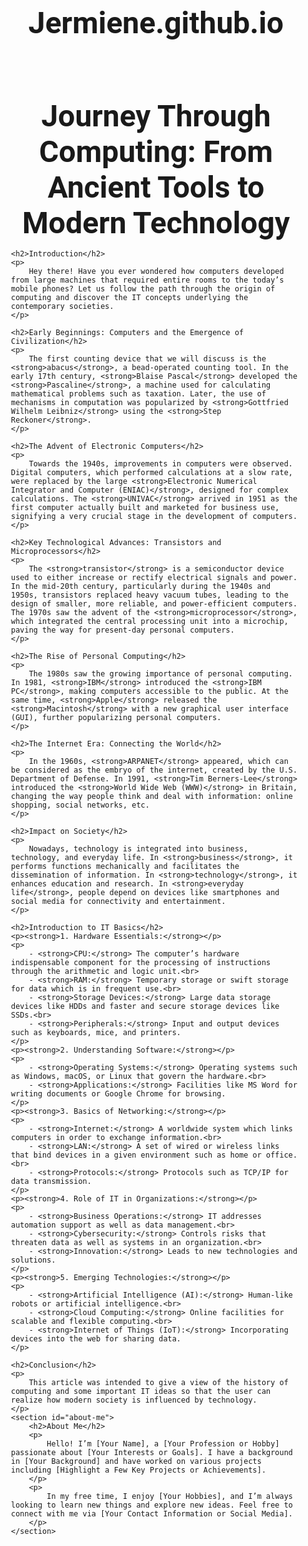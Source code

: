 # Jermiene.github.io
<html lang="en">
<head>
    <meta charset="UTF-8">
    <meta name="viewport" content="width=device-width, initial-scale=1.0">
    <title>Journey Through Computing</title>
    <style>
        body {
            font-family: 'Roboto', sans-serif;
        }
        h1 {
            text-align: center;
            font-size: 48px;
            font-weight: bold;
            margin-bottom: 5px;
        }
        h2 {
            font-size: 36px;
            margin-bottom: 5px;
        }
        p {
            font-size: 24px;
            margin-top: 0;
        }
        strong {
            color: #333;
        }
        .container {
            max-width: 1500px;
            margin: 0 auto;
            padding: 20px;
        }
        #about-me {
            background-color: #fff;
            padding: 20px;
            border-radius: 8px;
            margin: 20px 0;
            box-shadow: 0 0 10px rgba(0, 0, 0, 0.1);
        }
        #about-me h2 {
            font-size: 36px;
            color: #333;
            margin-bottom: 15px;
            border-bottom: 2px solid #333;
            padding-bottom: 10px;
        }
        #about-me p {
            font-size: 24px;
            color: #555;
            line-height: 1.6;
            margin-bottom: 15px;
        }
    </style>
</head>
<body>
  <div class="container">
    <h1>Journey Through Computing: From Ancient Tools to Modern Technology</h1>

    <h2>Introduction</h2>
    <p>
        Hey there! Have you ever wondered how computers developed from large machines that required entire rooms to the today’s mobile phones? Let us follow the path through the origin of computing and discover the IT concepts underlying the contemporary societies.
    </p>

    <h2>Early Beginnings: Computers and the Emergence of Civilization</h2>
    <p>
        The first counting device that we will discuss is the <strong>abacus</strong>, a bead-operated counting tool. In the early 17th century, <strong>Blaise Pascal</strong> developed the <strong>Pascaline</strong>, a machine used for calculating mathematical problems such as taxation. Later, the use of mechanisms in computation was popularized by <strong>Gottfried Wilhelm Leibniz</strong> using the <strong>Step Reckoner</strong>.
    </p>

    <h2>The Advent of Electronic Computers</h2>
    <p>
        Towards the 1940s, improvements in computers were observed. Digital computers, which performed calculations at a slow rate, were replaced by the large <strong>Electronic Numerical Integrator and Computer (ENIAC)</strong>, designed for complex calculations. The <strong>UNIVAC</strong> arrived in 1951 as the first computer actually built and marketed for business use, signifying a very crucial stage in the development of computers.
    </p>

    <h2>Key Technological Advances: Transistors and Microprocessors</h2>
    <p>
        The <strong>transistor</strong> is a semiconductor device used to either increase or rectify electrical signals and power. In the mid-20th century, particularly during the 1940s and 1950s, transistors replaced heavy vacuum tubes, leading to the design of smaller, more reliable, and power-efficient computers. The 1970s saw the advent of the <strong>microprocessor</strong>, which integrated the central processing unit into a microchip, paving the way for present-day personal computers.
    </p>

    <h2>The Rise of Personal Computing</h2>
    <p>
        The 1980s saw the growing importance of personal computing. In 1981, <strong>IBM</strong> introduced the <strong>IBM PC</strong>, making computers accessible to the public. At the same time, <strong>Apple</strong> released the <strong>Macintosh</strong> with a new graphical user interface (GUI), further popularizing personal computers.
    </p>

    <h2>The Internet Era: Connecting the World</h2>
    <p>
        In the 1960s, <strong>ARPANET</strong> appeared, which can be considered as the embryo of the internet, created by the U.S. Department of Defense. In 1991, <strong>Tim Berners-Lee</strong> introduced the <strong>World Wide Web (WWW)</strong> in Britain, changing the way people think and deal with information: online shopping, social networks, etc.
    </p>

    <h2>Impact on Society</h2>
    <p>
        Nowadays, technology is integrated into business, technology, and everyday life. In <strong>business</strong>, it performs functions mechanically and facilitates the dissemination of information. In <strong>technology</strong>, it enhances education and research. In <strong>everyday life</strong>, people depend on devices like smartphones and social media for connectivity and entertainment.
    </p>

    <h2>Introduction to IT Basics</h2>
    <p><strong>1. Hardware Essentials:</strong></p>
    <p>
        - <strong>CPU:</strong> The computer’s hardware indispensable component for the processing of instructions through the arithmetic and logic unit.<br>
        - <strong>RAM:</strong> Temporary storage or swift storage for data which is in frequent use.<br>
        - <strong>Storage Devices:</strong> Large data storage devices like HDDs and faster and secure storage devices like SSDs.<br>
        - <strong>Peripherals:</strong> Input and output devices such as keyboards, mice, and printers.
    </p>
    <p><strong>2. Understanding Software:</strong></p>
    <p>
        - <strong>Operating Systems:</strong> Operating systems such as Windows, macOS, or Linux that govern the hardware.<br>
        - <strong>Applications:</strong> Facilities like MS Word for writing documents or Google Chrome for browsing.
    </p>
    <p><strong>3. Basics of Networking:</strong></p>
    <p>
        - <strong>Internet:</strong> A worldwide system which links computers in order to exchange information.<br>
        - <strong>LAN:</strong> A set of wired or wireless links that bind devices in a given environment such as home or office.<br>
        - <strong>Protocols:</strong> Protocols such as TCP/IP for data transmission.
    </p>
    <p><strong>4. Role of IT in Organizations:</strong></p>
    <p>
        - <strong>Business Operations:</strong> IT addresses automation support as well as data management.<br>
        - <strong>Cybersecurity:</strong> Controls risks that threaten data as well as systems in an organization.<br>
        - <strong>Innovation:</strong> Leads to new technologies and solutions.
    </p>
    <p><strong>5. Emerging Technologies:</strong></p>
    <p>
        - <strong>Artificial Intelligence (AI):</strong> Human-like robots or artificial intelligence.<br>
        - <strong>Cloud Computing:</strong> Online facilities for scalable and flexible computing.<br>
        - <strong>Internet of Things (IoT):</strong> Incorporating devices into the web for sharing data.
    </p>

    <h2>Conclusion</h2>
    <p>
        This article was intended to give a view of the history of computing and some important IT ideas so that the user can realize how modern society is influenced by technology.
    </p>
    <section id="about-me">
        <h2>About Me</h2>
        <p>
            Hello! I’m [Your Name], a [Your Profession or Hobby] passionate about [Your Interests or Goals]. I have a background in [Your Background] and have worked on various projects including [Highlight a Few Key Projects or Achievements]. 
        </p>
        <p>
            In my free time, I enjoy [Your Hobbies], and I’m always looking to learn new things and explore new ideas. Feel free to connect with me via [Your Contact Information or Social Media].
        </p>
    </section>
  </div>
</body>
</html>
